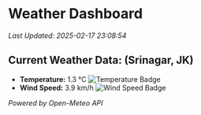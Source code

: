 
# Weather Dashboard

_Last Updated: 2025-02-17 23:08:54_

## Current Weather Data: (Srinagar, JK)
- **Temperature:** 1.3 °C ![Temperature Badge](https://img.shields.io/badge/Temperature-Low%20Temp-blue)
- **Wind Speed:** 3.9 km/h ![Wind Speed Badge](https://img.shields.io/badge/Wind%20Speed-Light%20Wind-blue)

*Powered by Open-Meteo API*
